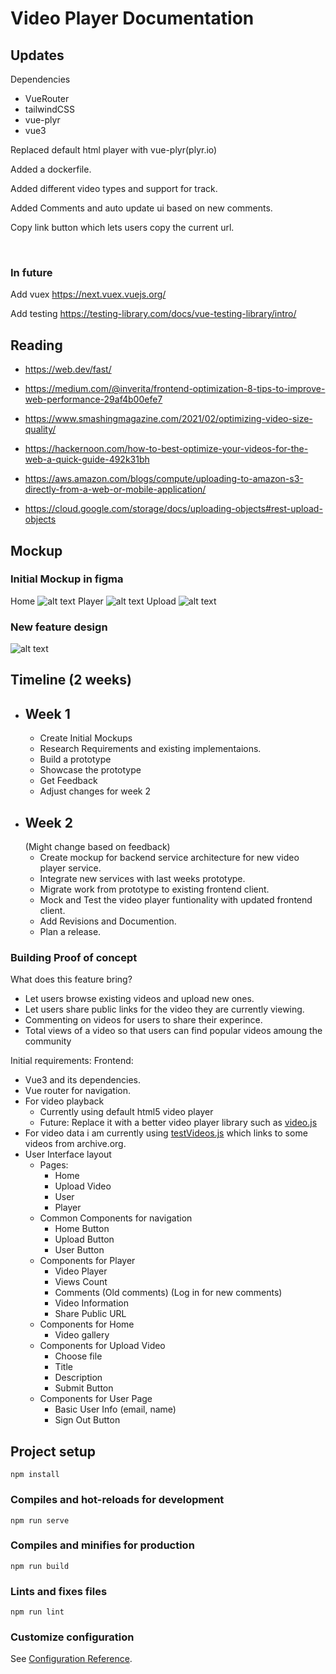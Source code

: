# Video Player Documentation


## Updates
Dependencies 
  - VueRouter
  - tailwindCSS
  - vue-plyr 
  - vue3

Replaced default html player with vue-plyr(plyr.io)

Added a dockerfile.

Added different video types and support for track.

Added Comments and auto update ui based on new comments.

Copy link button which lets users copy the current url.

<br/>

###  In future

Add vuex https://next.vuex.vuejs.org/

Add testing https://testing-library.com/docs/vue-testing-library/intro/

## Reading
  - https://web.dev/fast/

  - https://medium.com/@inverita/frontend-optimization-8-tips-to-improve-web-performance-29af4b00efe7

  - https://www.smashingmagazine.com/2021/02/optimizing-video-size-quality/

  - https://hackernoon.com/how-to-best-optimize-your-videos-for-the-web-a-quick-guide-492k31bh

  - https://aws.amazon.com/blogs/compute/uploading-to-amazon-s3-directly-from-a-web-or-mobile-application/

  - https://cloud.google.com/storage/docs/uploading-objects#rest-upload-objects 

## Mockup

### Initial Mockup in figma
Home
![alt text](/doc/figmascreenshots/videohome.png)
Player
![alt text](/doc/figmascreenshots/videoplayer.png)
Upload
![alt text](/doc/figmascreenshots/uploadvideo.png)

### New feature design
![alt text](/doc/design.png)

## Timeline (2 weeks)
- ## Week 1
  - Create Initial Mockups
  - Research Requirements and existing implementaions.
  - Build a prototype
  - Showcase the prototype
  - Get Feedback
  - Adjust changes for week 2
- ## Week 2 
  (Might change based on feedback)
  - Create mockup for backend service architecture for new video player service.
  - Integrate new services with last weeks prototype.
  - Migrate work from prototype to existing frontend client.
  - Mock and Test the video player funtionality with updated frontend client.
  - Add Revisions and Documention.
  - Plan a release.

### Building Proof of concept 
What does this feature bring?
- Let users browse existing videos and upload new ones.
- Let users share public links for the video they are currently viewing.
- Commenting on videos for users to share their experince.
- Total views of a video so that users can find popular videos amoung the community

Initial requirements:
Frontend:
- Vue3 and its dependencies.
- Vue router for navigation.
- For video playback 
  - Currently using default html5 video player
  - Future: Replace it with a better video player library such as [video.js](https://github.com/videojs/video.js)
- For video data i am currently using [testVideos.js](/src/testVideos.js) which links to some videos from archive.org.
- User Interface layout
  - Pages: 
    - Home
    - Upload Video
    - User
    - Player
  - Common Components for navigation
    - Home Button
    - Upload Button
    - User Button
  - Components for Player 
    - Video Player
    - Views Count
    - Comments (Old comments) (Log in for new comments)
    - Video Information
    - Share Public URL
   - Components for Home
     - Video gallery
   - Components for Upload Video
     - Choose file
     - Title
     - Description
     - Submit Button
   - Components for User Page
     - Basic User Info (email, name)
     - Sign Out Button


## Project setup
```
npm install
```

### Compiles and hot-reloads for development
```
npm run serve
```

### Compiles and minifies for production
```
npm run build
```

### Lints and fixes files
```
npm run lint
```

### Customize configuration
See [Configuration Reference](https://cli.vuejs.org/config/).
